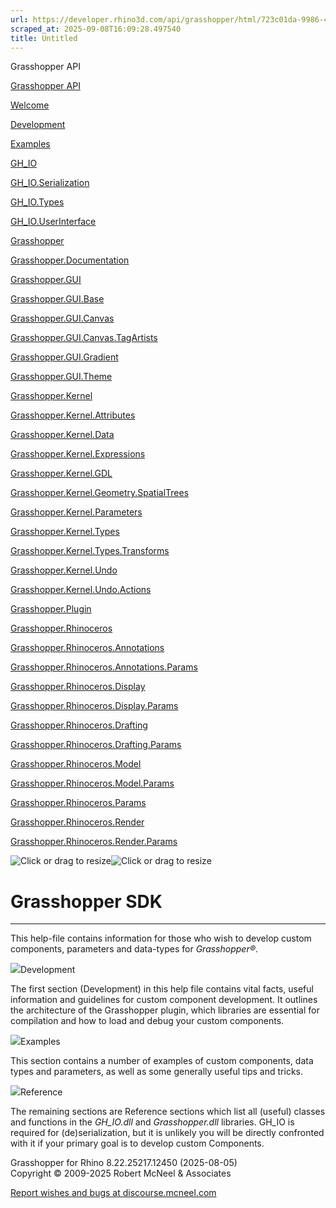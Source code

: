 ```yaml
---
url: https://developer.rhino3d.com/api/grasshopper/html/723c01da-9986-4db2-8f53-6f3a7494df75.htm#!
scraped_at: 2025-09-08T16:09:28.497540
title: Untitled
---
```


Grasshopper API

[Grasshopper API](../html/723c01da-9986-4db2-8f53-6f3a7494df75.htm
"Grasshopper API")

[Welcome](../html/723c01da-9986-4db2-8f53-6f3a7494df75.htm "Welcome")

[Development](../html/8b9acc0a-5165-4427-aea5-1873faffb4ff.htm "Development")

[Examples](../html/d113a9f0-6e27-46df-8316-2079c44382ac.htm "Examples")

[GH_IO](../html/N_GH_IO.htm "GH_IO")

[GH_IO.Serialization](../html/N_GH_IO_Serialization.htm "GH_IO.Serialization")

[GH_IO.Types](../html/N_GH_IO_Types.htm "GH_IO.Types")

[GH_IO.UserInterface](../html/N_GH_IO_UserInterface.htm "GH_IO.UserInterface")

[Grasshopper](../html/N_Grasshopper.htm "Grasshopper")

[Grasshopper.Documentation](../html/N_Grasshopper_Documentation.htm
"Grasshopper.Documentation")

[Grasshopper.GUI](../html/N_Grasshopper_GUI.htm "Grasshopper.GUI")

[Grasshopper.GUI.Base](../html/N_Grasshopper_GUI_Base.htm
"Grasshopper.GUI.Base")

[Grasshopper.GUI.Canvas](../html/N_Grasshopper_GUI_Canvas.htm
"Grasshopper.GUI.Canvas")

[Grasshopper.GUI.Canvas.TagArtists](../html/N_Grasshopper_GUI_Canvas_TagArtists.htm
"Grasshopper.GUI.Canvas.TagArtists")

[Grasshopper.GUI.Gradient](../html/N_Grasshopper_GUI_Gradient.htm
"Grasshopper.GUI.Gradient")

[Grasshopper.GUI.Theme](../html/N_Grasshopper_GUI_Theme.htm
"Grasshopper.GUI.Theme")

[Grasshopper.Kernel](../html/N_Grasshopper_Kernel.htm "Grasshopper.Kernel")

[Grasshopper.Kernel.Attributes](../html/N_Grasshopper_Kernel_Attributes.htm
"Grasshopper.Kernel.Attributes")

[Grasshopper.Kernel.Data](../html/N_Grasshopper_Kernel_Data.htm
"Grasshopper.Kernel.Data")

[Grasshopper.Kernel.Expressions](../html/N_Grasshopper_Kernel_Expressions.htm
"Grasshopper.Kernel.Expressions")

[Grasshopper.Kernel.GDL](../html/N_Grasshopper_Kernel_GDL.htm
"Grasshopper.Kernel.GDL")

[Grasshopper.Kernel.Geometry.SpatialTrees](../html/N_Grasshopper_Kernel_Geometry_SpatialTrees.htm
"Grasshopper.Kernel.Geometry.SpatialTrees")

[Grasshopper.Kernel.Parameters](../html/N_Grasshopper_Kernel_Parameters.htm
"Grasshopper.Kernel.Parameters")

[Grasshopper.Kernel.Types](../html/N_Grasshopper_Kernel_Types.htm
"Grasshopper.Kernel.Types")

[Grasshopper.Kernel.Types.Transforms](../html/N_Grasshopper_Kernel_Types_Transforms.htm
"Grasshopper.Kernel.Types.Transforms")

[Grasshopper.Kernel.Undo](../html/N_Grasshopper_Kernel_Undo.htm
"Grasshopper.Kernel.Undo")

[Grasshopper.Kernel.Undo.Actions](../html/N_Grasshopper_Kernel_Undo_Actions.htm
"Grasshopper.Kernel.Undo.Actions")

[Grasshopper.Plugin](../html/N_Grasshopper_Plugin.htm "Grasshopper.Plugin")

[Grasshopper.Rhinoceros](../html/N_Grasshopper_Rhinoceros.htm
"Grasshopper.Rhinoceros")

[Grasshopper.Rhinoceros.Annotations](../html/N_Grasshopper_Rhinoceros_Annotations.htm
"Grasshopper.Rhinoceros.Annotations")

[Grasshopper.Rhinoceros.Annotations.Params](../html/N_Grasshopper_Rhinoceros_Annotations_Params.htm
"Grasshopper.Rhinoceros.Annotations.Params")

[Grasshopper.Rhinoceros.Display](../html/N_Grasshopper_Rhinoceros_Display.htm
"Grasshopper.Rhinoceros.Display")

[Grasshopper.Rhinoceros.Display.Params](../html/N_Grasshopper_Rhinoceros_Display_Params.htm
"Grasshopper.Rhinoceros.Display.Params")

[Grasshopper.Rhinoceros.Drafting](../html/N_Grasshopper_Rhinoceros_Drafting.htm
"Grasshopper.Rhinoceros.Drafting")

[Grasshopper.Rhinoceros.Drafting.Params](../html/N_Grasshopper_Rhinoceros_Drafting_Params.htm
"Grasshopper.Rhinoceros.Drafting.Params")

[Grasshopper.Rhinoceros.Model](../html/N_Grasshopper_Rhinoceros_Model.htm
"Grasshopper.Rhinoceros.Model")

[Grasshopper.Rhinoceros.Model.Params](../html/N_Grasshopper_Rhinoceros_Model_Params.htm
"Grasshopper.Rhinoceros.Model.Params")

[Grasshopper.Rhinoceros.Params](../html/N_Grasshopper_Rhinoceros_Params.htm
"Grasshopper.Rhinoceros.Params")

[Grasshopper.Rhinoceros.Render](../html/N_Grasshopper_Rhinoceros_Render.htm
"Grasshopper.Rhinoceros.Render")

[Grasshopper.Rhinoceros.Render.Params](../html/N_Grasshopper_Rhinoceros_Render_Params.htm
"Grasshopper.Rhinoceros.Render.Params")

![Click or drag to resize](../icons/TocOpen.gif)![Click or drag to
resize](../icons/TocClose.gif)

# Grasshopper SDK  
  
---  
  
This help-file contains information for those who wish to develop custom
components, parameters and data-types for _Grasshopper®_.

![](../icons/SectionExpanded.png)Development

The first section (Development) in this help file contains vital facts, useful
information and guidelines for custom component development. It outlines the
architecture of the Grasshopper plugin, which libraries are essential for
compilation and how to load and debug your custom components.

![](../icons/SectionExpanded.png)Examples

This section contains a number of examples of custom components, data types
and parameters, as well as some generally useful tips and tricks.

![](../icons/SectionExpanded.png)Reference

The remaining sections are Reference sections which list all (useful) classes
and functions in the _GH_IO.dll_ and _Grasshopper.dll_ libraries. GH_IO is
required for (de)serialization, but it is unlikely you will be directly
confronted with it if your primary goal is to develop custom Components.

Grasshopper for Rhino 8.22.25217.12450 (2025-08-05)  
Copyright © 2009-2025 Robert McNeel & Associates

[Report wishes and bugs at
discourse.mcneel.com](https://discourse.mcneel.com/c/grasshopper)

